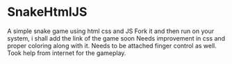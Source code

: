 # SnakeHtmlJS
A simple snake game using html css and JS
Fork it and then run on your system, i shall add the link of the game soon
Needs improvement in css and proper coloring along with it.
Needs to be attached finger control as well.
Took help from internet for the gameplay.

